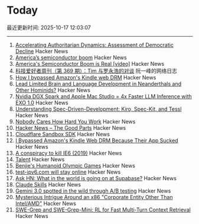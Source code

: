 # Today

最近更新时间: 2025-10-17 12:03:07

--- 
1. [Accelerating Authoritarian Dynamics: Assessment of Democratic Decline](https://steadystate1.substack.com/p/accelerating-authoritarian-dynamics) Hacker News
2. [America’s semiconductor boom](https://www.youtube.com/watch?v=T-jt3qBzJ4A) Hacker News
3. [America's Semiconductor Boom is Real [video]](https://www.youtube.com/watch?v=T-jt3qBzJ4A) Hacker News
4. [科技爱好者周刊（第 369 期）：Tim 与罗永浩的对谈](http://www.ruanyifeng.com/blog/2025/10/weekly-issue-369.html) 阮一峰的网络日志
5. [How I bypassed Amazon's Kindle web DRM](https://blog.pixelmelt.dev/kindle-web-drm/) Hacker News
6. [Lead Limited Brain and Language Development in Neanderthals and Other Hominids?](https://today.ucsd.edu/story/did-lead-limit-brain-and-language-development-in-neanderthals-and-other-extinct-hominids) Hacker News
7. [Nvidia DGX Spark and Apple Mac Studio = 4x Faster LLM Inference with EXO 1.0](https://blog.exolabs.net/nvidia-dgx-spark/) Hacker News
8. [Understanding Spec-Driven-Development: Kiro, Spec-Kit, and Tessl](https://martinfowler.com/articles/exploring-gen-ai/sdd-3-tools.html) Hacker News
9. [Nobody Cares How Hard You Work](https://alifeengineered.substack.com/p/nobody-cares-how-hard-you-work) Hacker News
10. [Hacker News – The Good Parts](https://smartmic.bearblog.dev/why-hacker-news/) Hacker News
11. [Cloudflare Sandbox SDK](https://sandbox.cloudflare.com/) Hacker News
12. [I Bypassed Amazon's Kindle Web DRM Because Their App Sucked](https://blog.pixelmelt.dev/kindle-web-drm/) Hacker News
13. [A conspiracy to kill IE6 (2019)](https://blog.chriszacharias.com/a-conspiracy-to-kill-ie6) Hacker News
14. [Talent](https://www.felixstocker.com/blog/talent) Hacker News
15. [Benjie's Humanoid Olympic Games](https://generalrobots.substack.com/p/benjies-humanoid-olympic-games) Hacker News
16. [test-ipv6.com will stay online](https://status.test-ipv6.com) Hacker News
17. [Ask HN: What in the world is going on at Supabase?](https://news.ycombinator.com/item?id=45609621) Hacker News
18. [Claude Skills](https://www.anthropic.com/news/skills) Hacker News
19. [Gemini 3.0 spotted in the wild through A/B testing](https://ricklamers.io/posts/gemini-3-spotted-in-the-wild/) Hacker News
20. [Mysterious Intrigue Around an x86 "Corporate Entity Other Than Intel/AMD"](https://www.phoronix.com/news/x86-Opcodes-Not-AMD-Or-Intel) Hacker News
21. [SWE-Grep and SWE-Grep-Mini: RL for Fast Multi-Turn Context Retrieval](https://cognition.ai/blog/swe-grep) Hacker News
